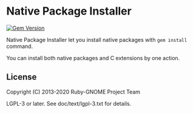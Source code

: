# Native Package Installer 

[![Gem Version](https://badge.fury.io/rb/native-package-installer.svg)](https://badge.fury.io/rb/native-package-installer)

Native Package Installer let you install native packages with `gem install` command.

You can install both native packages and C extensions by one action.

## License

Copyright (C) 2013-2020  Ruby-GNOME Project Team

LGPL-3 or later. See doc/text/lgpl-3.txt for details.

